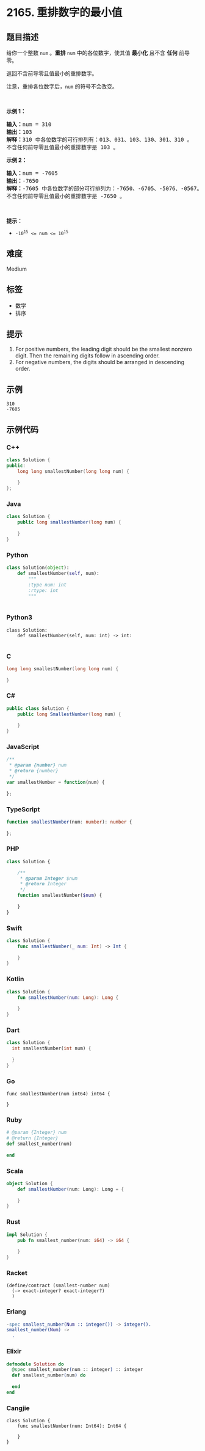 # 2165. 重排数字的最小值

## 题目描述

<p>给你一个整数 <code>num</code> 。<strong>重排</strong> <code>num</code> 中的各位数字，使其值 <strong>最小化</strong> 且不含 <strong>任何</strong> 前导零。</p>

<p>返回不含前导零且值最小的重排数字。</p>

<p>注意，重排各位数字后，<code>num</code> 的符号不会改变。</p>

<p>&nbsp;</p>

<p><strong>示例 1：</strong></p>

<pre><strong>输入：</strong>num = 310
<strong>输出：</strong>103
<strong>解释：</strong>310 中各位数字的可行排列有：013、031、103、130、301、310 。
不含任何前导零且值最小的重排数字是 103 。
</pre>

<p><strong>示例 2：</strong></p>

<pre><strong>输入：</strong>num = -7605
<strong>输出：</strong>-7650
<strong>解释：</strong>-7605 中各位数字的部分可行排列为：-7650、-6705、-5076、-0567。
不含任何前导零且值最小的重排数字是 -7650 。</pre>

<p>&nbsp;</p>

<p><strong>提示：</strong></p>

<ul>
	<li><code>-10<sup>15</sup> &lt;= num &lt;= 10<sup>15</sup></code></li>
</ul>


## 难度

Medium

## 标签

- 数学
- 排序

## 提示

1. For positive numbers, the leading digit should be the smallest nonzero digit. Then the remaining digits follow in ascending order.
2. For negative numbers, the digits should be arranged in descending order.

## 示例

```
310
-7605
```

## 示例代码

### C++

```cpp
class Solution {
public:
    long long smallestNumber(long long num) {
        
    }
};
```

### Java

```java
class Solution {
    public long smallestNumber(long num) {
        
    }
}
```

### Python

```python
class Solution(object):
    def smallestNumber(self, num):
        """
        :type num: int
        :rtype: int
        """
        
```

### Python3

```python3
class Solution:
    def smallestNumber(self, num: int) -> int:
        
```

### C

```c
long long smallestNumber(long long num) {
    
}
```

### C#

```csharp
public class Solution {
    public long SmallestNumber(long num) {
        
    }
}
```

### JavaScript

```javascript
/**
 * @param {number} num
 * @return {number}
 */
var smallestNumber = function(num) {
    
};
```

### TypeScript

```typescript
function smallestNumber(num: number): number {
    
};
```

### PHP

```php
class Solution {

    /**
     * @param Integer $num
     * @return Integer
     */
    function smallestNumber($num) {
        
    }
}
```

### Swift

```swift
class Solution {
    func smallestNumber(_ num: Int) -> Int {
        
    }
}
```

### Kotlin

```kotlin
class Solution {
    fun smallestNumber(num: Long): Long {
        
    }
}
```

### Dart

```dart
class Solution {
  int smallestNumber(int num) {
    
  }
}
```

### Go

```golang
func smallestNumber(num int64) int64 {
    
}
```

### Ruby

```ruby
# @param {Integer} num
# @return {Integer}
def smallest_number(num)
    
end
```

### Scala

```scala
object Solution {
    def smallestNumber(num: Long): Long = {
        
    }
}
```

### Rust

```rust
impl Solution {
    pub fn smallest_number(num: i64) -> i64 {
        
    }
}
```

### Racket

```racket
(define/contract (smallest-number num)
  (-> exact-integer? exact-integer?)
  )
```

### Erlang

```erlang
-spec smallest_number(Num :: integer()) -> integer().
smallest_number(Num) ->
  .
```

### Elixir

```elixir
defmodule Solution do
  @spec smallest_number(num :: integer) :: integer
  def smallest_number(num) do
    
  end
end
```

### Cangjie

```cangjie
class Solution {
    func smallestNumber(num: Int64): Int64 {

    }
}
```

